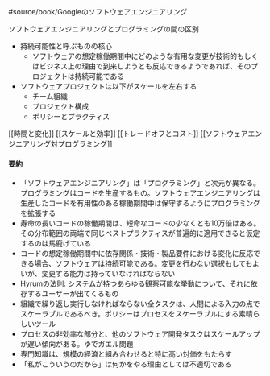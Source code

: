 #source/book/Googleのソフトウェアエンジニアリング 

ソフトウェアエンジニアリングとプログラミングの間の区別
- 持続可能性と呼ぶものの核心
	- ソフトウェアの想定稼働期間中にどのような有用な変更が技術的もしくはビジネス上の理由で到来しようとも反応できるようであれば、そのプロジェクトは持続可能である
- ソフトウェアプロジェクトは以下がスケールを左右する
	- チーム組織
	- プロジェクト構成
	- ポリシーとプラクティス

[[時間と変化]]
[[スケールと効率]]
[[トレードオフとコスト]]
[[ソフトウェアエンジニアリング対プログラミング]]

#### 要約

- 「ソフトウェアエンジニアリング」は「プログラミング」と次元が異なる。プログラミングはコードを生産するもの。ソフトウェアエンジニアリングは生産したコードを有用性のある稼働期間中は保守するようにプログラミングを拡張する
- 寿命の長いコードの稼働期間は、短命なコードの少なくとも10万倍はある。その分布範囲の両端で同じベストプラクティスが普遍的に適用できると仮定するのは馬鹿げている
- コードの想定稼働期間中に依存関係・技術・製品要件における変化に反応できる場合、ソフトウェアは持続可能である。変更を行わない選択もしてもよいが、変更する能力は持っていなければならない
- Hyrumの法則: システムが持つあらゆる観察可能な挙動について、それに依存するユーザーが出てくるもの
- 組織で繰り返し実行しなければならない全タスクは、人間による入力の点でスケーラブルであるべき。ポリシーはプロセスをスケーラブルにする素晴らしいツール
- プロセスの非効率な部分と、他のソフトウェア開発タスクはスケールアップが遅い傾向がある。ゆでガエル問題
- 専門知識は、規模の経済と組み合わせると特に高い対価をもたらす
- 「私がこういうのだから」は何かをやる理由としては不適切である